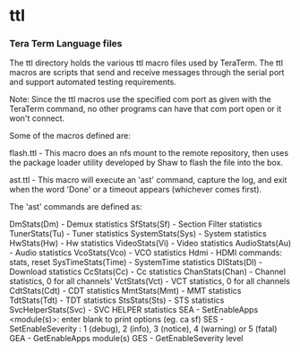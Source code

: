 # ttl
### Tera Term Language files
The ttl directory holds the various ttl macro files used by TeraTerm.
The ttl macros are scripts that send and receive messages through the serial port
and support automated testing requirements.

Note:  Since the ttl macros use the specified com port as given with the TeraTerm
command, no other programs can have that com port open or it won't connect.

Some of the macros defined are:

flash.ttl - This macro does an nfs mount to the remote repository, then uses the
package loader utility developed by Shaw to flash the file into the box.

ast.ttl - This macro will execute an 'ast' command, capture the log, and exit when the
word 'Done' or a timeout appears (whichever comes first).

The 'ast' commands are defined as:

DmStats(Dm)                      - Demux statistics
SfStats(Sf)                      - Section Filter statistics
TunerStats(Tu)                   - Tuner statistics
SystemStats(Sys)                 - System statistics
HwStats(Hw)                      - Hw statistics
VideoStats(Vi)                   - Video statistics
AudioStats(Au)                   - Audio statistics
VcoStats(Vco)                    - VCO statistics
Hdmi <CMD>                       - HDMI commands: stats, reset
SysTimeStats(Time)               - SystemTime statistics
DlStats(Dl)                      - Download statistics
CcStats(Cc)                      - Cc statistics
ChanStats(Chan) <VALUE>          - Channel statistics, 0 for all channels'
VctStats(Vct) <VALUE>            - VCT statistics, 0 for all channels
CdtStats(Cdt)                    - CDT statistics
MmtStats(Mmt)                    - MMT statistics
TdtStats(Tdt)                    - TDT statistics
StsStats(Sts)                    - STS statistics
SvcHelperStats(Svc)                      - SVC HELPER statistics
SEA <VALUE>                      - SetEnableApps <module(s)>: enter blank to print options (eg. ca sf)
SES <VALUE>                      - SetEnableSeverity <level>: 1 (debug), 2 (info), 3 (notice), 4 (warning) or 5 (fatal)
GEA                              - GetEnableApps module(s)
GES                              - GetEnableSeverity level

